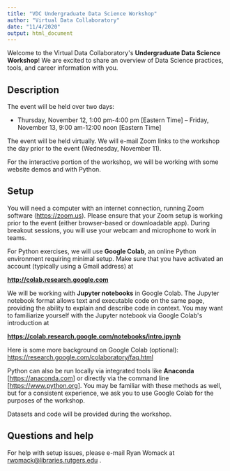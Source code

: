 ```yaml
---
title: "VDC Undergraduate Data Science Workshop"
author: "Virtual Data Collaboratory"
date: "11/4/2020"
output: html_document
---
```


Welcome to the Virtual Data Collaboratory's **Undergraduate Data Science Workshop**!  We are excited to share an overview of Data Science practices, tools, and career information with you.

## Description

The event will be held over two days:
- Thursday, November 12, 1:00 pm-4:00 pm [Eastern Time]
– Friday, November 13, 9:00 am-12:00 noon [Eastern Time]

The event will be held virtually.  We will e-mail Zoom links to the workshop the day prior to the event (Wednesday, November 11).

For the interactive portion of the workshop, we will be working with some website demos and with Python.

## Setup

You will need a computer with an internet connection, running Zoom software (<https://zoom.us>).  Please ensure that your Zoom setup is working prior to the event (either browser-based or downloadable app).  During breakout sessions, you will use your webcam and microphone to work in teams.

For Python exercises, we will use **Google Colab**, an online Python environment requiring minimal setup.  Make sure that you have activated an account (typically using a Gmail address) at 

 **<http://colab.research.google.com>**
 
 We will be working with **Jupyter notebooks** in Google Colab. The Jupyter notebook format allows text and executable code on the same page, providing the ability to explain and describe code in context.  You may want to familiarize yourself with the Jupyter notebook via Google Colab's introduction at 
 
 **<https://colab.research.google.com/notebooks/intro.ipynb>**

Here is some more background on Google Colab (optional):
<https://research.google.com/colaboratory/faq.html>

Python can also be run locally via integrated tools like **Anaconda** [<https://anaconda.com>] or directly via the command line [<https://www.python.org>].  You may be familiar with these methods as well, but for a consistent experience, we ask you to use Google Colab for the purposes of the workshop.

Datasets and code will be provided during the workshop. 

## Questions and help

For help with setup issues, please e-mail Ryan Womack at
rwomack@libraries.rutgers.edu .

